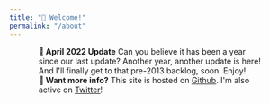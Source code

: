 ```yaml
---
title: "👋 Welcome!"
permalink: "/about"
---
```


<div class="alert alert-success text-center" style="margin-left: auto; margin-right:auto; max-width: 400px;" role="alert">
  <strong>🐏  April 2022 Update</strong>
  <strikethrough>Can you believe it has been a year since our last update?</striketrough> Another year, another update is here! And I'll finally get to that pre-2013 backlog, soon. Enjoy!
</div>

<div class="alert alert-info text-center" style="margin-left: auto; margin-right:auto; max-width: 400px;" role="alert">
  <strong>🙋‍ Want more info?</strong> This site is hosted on <u><a href="https://github.com/insanj/works">Github</a></u>. I'm also active on <u><a href="https://twitter.com/insanj">Twitter</a></u>!
</div>
